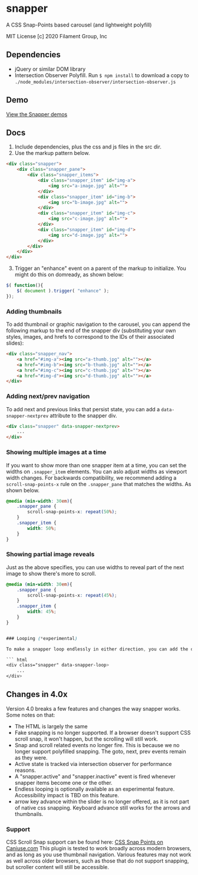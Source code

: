 # snapper

A CSS Snap-Points based carousel (and lightweight polyfill)

MIT License
[c] 2020 Filament Group, Inc

## Dependencies
- jQuery or similar DOM library
- Intersection Observer Polyfill. Run `$ npm install` to download a copy to  `./node_modules/intersection-observer/intersection-observer.js`

## Demo

<a href="https://master-origin-snapper.fgview.com/demo/">View the Snapper demos</a>


## Docs

1. Include dependencies, plus the css and js files in the src dir.
2. Use the  markup pattern below.

``` html
<div class="snapper">
	<div class="snapper_pane">
		<div class="snapper_items">
			<div class="snapper_item" id="img-a">
				<img src="a-image.jpg" alt="">
			</div>
			<div class="snapper_item" id="img-b">
				<img src="b-image.jpg" alt="">
			</div>
			<div class="snapper_item" id="img-c">
				<img src="c-image.jpg" alt="">
			</div>
			<div class="snapper_item" id="img-d">
				<img src="d-image.jpg" alt="">
			</div>
		</div>
	</div>
</div>
```

3. Trigger an "enhance" event on a parent of the markup to initialize. You might do this on domready, as shown below:

``` js
$( function(){
	$( document ).trigger( "enhance" );
});
```

### Adding thumbnails

To add thumbnail or graphic navigation to the carousel, you can append the following markup to the end of the snapper div (substituting your own styles, images, and hrefs to correspond to the IDs of their associated slides):

``` html
<div class="snapper_nav">
	<a href="#img-a"><img src="a-thumb.jpg" alt=""></a>
	<a href="#img-b"><img src="b-thumb.jpg" alt=""></a>
	<a href="#img-c"><img src="c-thumb.jpg" alt=""></a>
	<a href="#img-d"><img src="d-thumb.jpg" alt=""></a>
</div>
```

### Adding next/prev navigation

To add next and previous links that persist state, you can add a `data-snapper-nextprev` attribute to the snapper div.

``` html
<div class="snapper" data-snapper-nextprev>
	...
</div>
```


### Showing multiple images at a time

If you want to show more than one snapper item at a time, you can set the widths on `.snapper_item` elements. You can aslo adjust widths as viewport width changes. For backwards compatibility, we recommend adding a `scroll-snap-points-x` rule on the `.snapper_pane` that matches the widths. As shown below.

``` css
@media (min-width: 30em){
	.snapper_pane {
		scroll-snap-points-x: repeat(50%);
	}
	.snapper_item {
		width: 50%;
	}
}
```

### Showing partial image reveals

Just as the above specifies, you can use widths to reveal part of the next image to show there's more to scroll.


``` css
@media (min-width: 30em){
	.snapper_pane {
		scroll-snap-points-x: repeat(45%);
	}
	.snapper_item {
		width: 45%;
	}
}


### Looping (*experimental)

To make a snapper loop endlessly in either direction, you can add the data-snapper-loop attribute. This feature is experimental in this release.

``` html
<div class="snapper" data-snapper-loop>
	...
</div>
```


## Changes in 4.0x

Version 4.0 breaks a few features and changes the way snapper works. Some notes on that:

- The HTML is largely the same
- Fake snapping is no longer supported. If a browser doesn't support CSS scroll snap, it won't happen, but the scrolling will still work.
- Snap and scroll related events no longer fire. This is because we no longer support polyfilled snapping. The goto, next, prev events remain as they were.
- Active state is tracked via intersection observer for performance reasons. 
- A "snapper.active" and "snapper.inactive" event is fired whenever snapper items become one or the other.
- Endless looping is optionally available as an experimental feature. Accessibility impact is TBD on this feature.
- arrow key advance within the slider is no longer offered, as it is not part of native css snapping. Keyboard advance still works for the arrows and thumbnails.



### Support

CSS Scroll Snap support can be found here: [CSS Snap Points on Caniuse.com](http://caniuse.com/#feat=css-snappoints)
This plugin is tested to work broadly across modern browsers, and as long as you use thumbnail navigation. Various features may not work as well across older browsers, such as those that do not support snapping, but scroller content will still be accessible.
